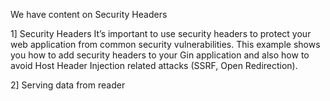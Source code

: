 We have content on Security Headers

1] Security Headers
It’s important to use security headers to protect your web application from common security vulnerabilities. This example shows you how to add security headers to your Gin application and also how to avoid Host Header Injection related attacks (SSRF, Open Redirection).

2] Serving data from reader